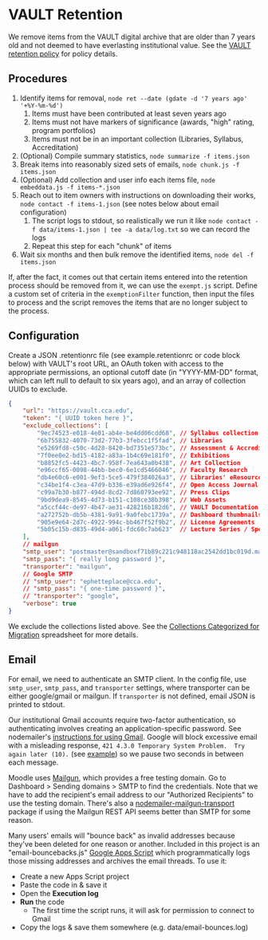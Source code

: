 # VAULT Retention

We remove items from the VAULT digital archive that are older than 7 years old and not deemed to have everlasting institutional value. See the [VAULT retention policy](https://docs.google.com/document/d/1kbWYS_Xa0hXvEU7YCrMLULuTco6RdhKdLY-qWBVky5o/edit#) for policy details.

## Procedures

1. Identify items for removal, `node ret --date (gdate -d '7 years ago' '+%Y-%m-%d')`
    1. Items must have been contributed at least seven years ago
    1. Items must not have markers of significance (awards, "high" rating, program portfolios)
    1. Items must not be in an important collection (Libraries, Syllabus, Accreditation)
1. (Optional) Compile summary statistics, `node summarize -f items.json`
1. Break items into reasonably sized sets of emails, `node chunk.js -f items.json`
1. (Optional) Add collection and user info each items file, `node embeddata.js -f items-*.json`
1. Reach out to item owners with instructions on downloading their works, `node contact -f items-1.json` (see notes below about email configuration)
    1. The script logs to stdout, so realistically we run it like `node contact -f data/items-1.json | tee -a data/log.txt` so we can record the logs
    1. Repeat this step for each "chunk" of items
1. Wait six months and then bulk remove the identified items, `node del -f items.json`

If, after the fact, it comes out that certain items entered into the retention process should be removed from it, we can use the `exempt.js` script. Define a custom set of criteria in the `exemptionFilter` function, then input the files to process and the script removes the items that are no longer subject to the process.

## Configuration

Create a JSON .retentionrc file (see example.retentionrc or code block below) with VAULT's root URL, an OAuth token with access to the appropriate permissions, an optional cutoff date (in "YYYY-MM-DD" format, which can left null to default to six years ago), and an array of collection UUIDs to exclude.

```json
{
    "url": "https://vault.cca.edu",
    "token": "{ UUID token here }",
    "exclude_collections": [
        "9ec74523-e018-4e01-ab4e-be4dd06cdd68", // Syllabus collection
        "6b755832-4070-73d2-77b3-3febcc1f5fad", // Libraries
        "e5269fd8-c50c-4d28-8420-bd7351e573bc", // Assessment & Accreditation
        "7f0ee0e2-bd15-4182-a83a-1b4c69e181f0", // Exhibitions
        "b8852fc5-4423-4bc7-958f-7ea643a0b438", // Art Collection
        "e96ccf65-0098-44bb-bec0-6e1cd5466046", // Faculty Research
        "db4e60c6-e001-9ef3-5ce5-479f384026a3", // Libraries' eResources
        "c34be1f4-c3ea-47d9-b336-e39ad6e926f4", // Open Access Journal Articles
        "c99a7b30-b877-494d-8cd2-7d860793ee92", // Press Clips
        "9bd9dea9-8545-4d73-b151-c108ce38b398", // Web Assets
        "a5ccf44c-de97-4b47-ae31-428216b182d6", // VAULT Documentation
        "a272752b-db5b-4381-9a91-9a0febc1739a", // Dashboard thumbnails
        "905e9e64-2d7c-4922-994c-bb467f52f9b2", // License Agreements
        "5b05c15b-d835-49d4-a061-fdc60c7ab623"  // Lecture Series / Speaker Release
    ],
    // mailgun
    "smtp_user": "postmaster@sandboxf71b89c221c948118ac2542dd1bc019d.mailgun.org",
    "smtp_pass": "{ really long password }",
    "transporter": "mailgun",
    // Google SMTP
    // "smtp_user": "ephetteplace@cca.edu",
    // "smtp_pass": "{ one-time password }",
    // "transporter": "google",
    "verbose": true
}
```

We exclude the collections listed above. See the [Collections Categorized for Migration](https://docs.google.com/spreadsheets/d/1rD3nUSFjLp_0VhKYdTZb1SoUZZbxdScpJ9BXRCWJua0/edit) spreadsheet for more details.

## Email

For email, we need to authenticate an SMTP client. In the config file, use `smtp_user`, `smtp_pass`, and `transporter` settings, where transporter can be either google/gmail or mailgun. If `transporter` is not defined, email JSON is printed to stdout.

Our institutional Gmail accounts require two-factor authentication, so authenticating involves creating an application-specific password. See nodemailer's [instructions for using Gmail](https://nodemailer.com/usage/using-gmail/). Google will block excessive email with a misleading response, `421 4.3.0 Temporary System Problem.  Try again later (10).` (see [example](https://github.com/cca/equella_scripts/issues/11#issuecomment-1149277857)) so we pause two seconds in between each message.

Moodle uses [Mailgun](https://app.mailgun.com/), which provides a free testing domain. Go to Dashboard > Sending domains > SMTP to find the credentials. Note that we have to add the recipient's email address to our "Authorized Recipients" to use the testing domain. There's also a [nodemailer-mailgun-transport](https://www.npmjs.com/package/nodemailer-mailgun-transport) package if using the Mailgun REST API seems better than SMTP for some reason.

Many users' emails will "bounce back" as invalid addresses because they've been deleted for one reason or another. Included in this project is an "email-bouncebacks.js" [Google Apps Script](https://script.google.com) which programmatically logs those missing addresses and archives the email threads. To use it:

- Create a new Apps Script project
- Paste the code in & save it
- Open the **Execution log**
- **Run** the code
  - The first time the script runs, it will ask for permission to connect to Gmail
- Copy the logs & save them somewhere (e.g. data/email-bounces.log)
